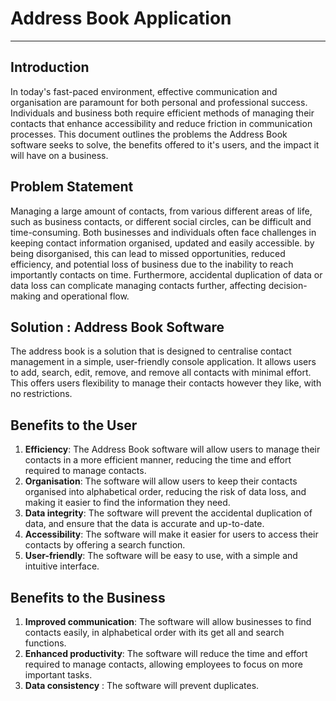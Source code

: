# Address Book Application

---

## Introduction
In today's fast-paced environment, effective communication and organisation are paramount for both personal and professional success. Individuals and business both require efficient methods of managing their contacts that enhance accessibility and reduce friction in communication processes. This document outlines the problems the Address Book software seeks to solve, the benefits offered to it's users, and the impact it will have on a business.

## Problem Statement

Managing a large amount of contacts, from various different areas of life, such as business contacts, or different social circles, can be difficult and time-consuming. Both businesses and individuals often face challenges in keeping contact information organised, updated and easily accessible. by being disorganised, this can lead to missed opportunities, reduced efficiency, and potential loss of business due to the inability to reach importantly contacts on time. Furthermore, accidental duplication of data or data loss can complicate managing contacts further, affecting decision-making and operational flow.

## Solution : Address Book Software

The address book is a solution that is designed to centralise contact management in a simple, user-friendly console application. It allows users to add, search, edit, remove, and remove all contacts with minimal effort. This offers users flexibility to manage their contacts however they like, with no restrictions.

## Benefits to the User
1. **Efficiency**: The Address Book software will allow users to manage their contacts in a more efficient manner, reducing the time and effort required to manage contacts.
2. **Organisation**: The software will allow users to keep their contacts organised into alphabetical order, reducing the risk of data loss, and making it easier to find the information they need.
3. **Data integrity**: The software will prevent the accidental duplication of data, and ensure that the data is accurate and up-to-date.
4. **Accessibility**: The software will make it easier for users to access their contacts by offering a search function.
5. **User-friendly**: The software will be easy to use, with a simple and intuitive interface.

## Benefits to the Business
1. **Improved communication**: The software will allow businesses to find contacts easily, in alphabetical order with its get all and search functions.
2. **Enhanced productivity**: The software will reduce the time and effort required to manage contacts, allowing employees to focus on more important tasks.
3. **Data consistency** : The software will prevent duplicates.